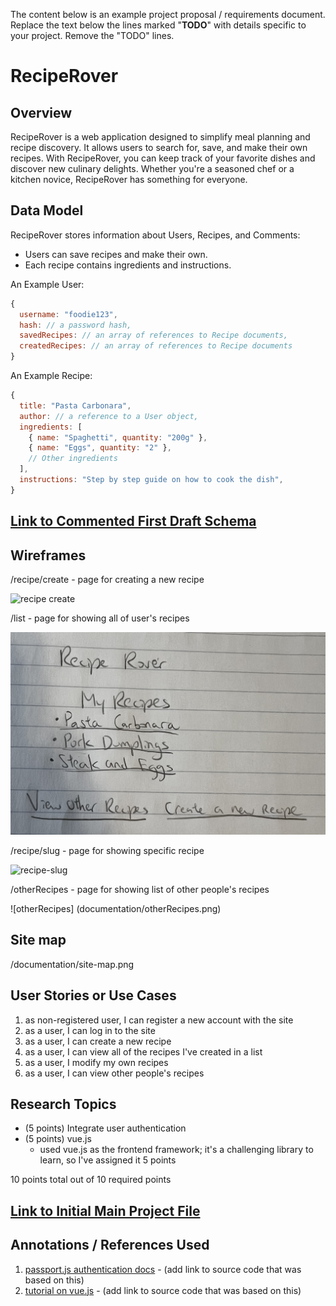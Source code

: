 The content below is an example project proposal / requirements document. Replace the text below the lines marked "__TODO__" with details specific to your project. Remove the "TODO" lines.



# RecipeRover

## Overview
RecipeRover is a web application designed to simplify meal planning and recipe discovery. It allows users to search for, save, and make their own recipes. With RecipeRover, you can keep track of your favorite dishes and discover new culinary delights. Whether you're a seasoned chef or a kitchen novice, RecipeRover has something for everyone.

## Data Model
RecipeRover stores information about Users, Recipes, and Comments:

* Users can save recipes and make their own.
* Each recipe contains ingredients and instructions.

An Example User:

```javascript
{
  username: "foodie123",
  hash: // a password hash,
  savedRecipes: // an array of references to Recipe documents,
  createdRecipes: // an array of references to Recipe documents
}

```

An Example Recipe:

```javascript
{
  title: "Pasta Carbonara",
  author: // a reference to a User object,
  ingredients: [
    { name: "Spaghetti", quantity: "200g" },
    { name: "Eggs", quantity: "2" },
    // Other ingredients
  ],
  instructions: "Step by step guide on how to cook the dish",
}

```

## [Link to Commented First Draft Schema](db.mjs) 

## Wireframes

/recipe/create - page for creating a new recipe 

![recipe create](documentation/recipe-create.png)

/list - page for showing all of user's recipes

![recipeLists](documentation/recipeLists.png)

/recipe/slug - page for showing specific recipe 

![recipe-slug](documentation/recipe-slug.png)


/otherRecipes - page for showing list of other people's recipes

![otherRecipes] (documentation/otherRecipes.png)

## Site map
/documentation/site-map.png

## User Stories or Use Cases

1. as non-registered user, I can register a new account with the site
2. as a user, I can log in to the site
3. as a user, I can create a new recipe
4. as a user, I can view all of the recipes I've created in a list
5. as a user, I modify my own recipes
6. as a user, I can view other people's recipes

## Research Topics
* (5 points) Integrate user authentication
* (5 points) vue.js
    * used vue.js as the frontend framework; it's a challenging library to learn, so I've assigned it 5 points

10 points total out of 10 required points 


## [Link to Initial Main Project File](app.mjs) 

## Annotations / References Used

1. [passport.js authentication docs](http://passportjs.org/docs) - (add link to source code that was based on this)
2. [tutorial on vue.js](https://vuejs.org/v2/guide/) - (add link to source code that was based on this)

